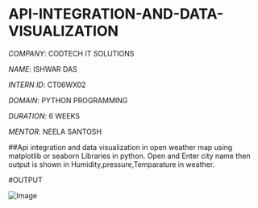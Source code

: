 # API-INTEGRATION-AND-DATA-VISUALIZATION

*COMPANY*: CODTECH IT SOLUTIONS

*NAME*: ISHWAR DAS

*INTERN ID*: CT06WX02

*DOMAIN*: PYTHON PROGRAMMING

*DURATION*: 6 WEEKS

*MENTOR*: NEELA SANTOSH


##Api integration and data visualization in open weather map using matplotlib or seaborn Libraries in python. Open and Enter city name then output is shown in Humidity,pressure,Temparature in weather.


#OUTPUT


![Image](https://github.com/user-attachments/assets/1a0f858f-44aa-4971-9998-817daad7bc6e)
